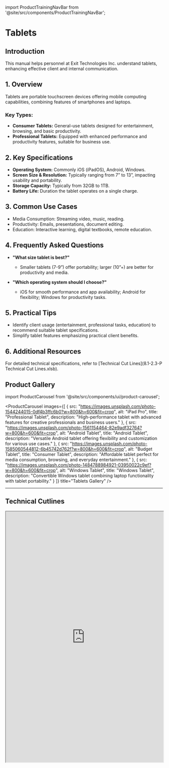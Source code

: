 import ProductTrainingNavBar from '@site/src/components/ProductTrainingNavBar';

<ProductTrainingNavBar />

# Tablets 

## Introduction
This manual helps personnel at Exit Technologies Inc. understand tablets, enhancing effective client and internal communication.

## 1. Overview
Tablets are portable touchscreen devices offering mobile computing capabilities, combining features of smartphones and laptops.

### Key Types:
- **Consumer Tablets:** General-use tablets designed for entertainment, browsing, and basic productivity.
- **Professional Tablets:** Equipped with enhanced performance and productivity features, suitable for business use.

## 2. Key Specifications
- **Operating System:** Commonly iOS (iPadOS), Android, Windows.
- **Screen Size & Resolution:** Typically ranging from 7” to 13”, impacting usability and portability.
- **Storage Capacity:** Typically from 32GB to 1TB.
- **Battery Life:** Duration the tablet operates on a single charge.

## 3. Common Use Cases
- Media Consumption: Streaming video, music, reading.
- Productivity: Emails, presentations, document editing.
- Education: Interactive learning, digital textbooks, remote education.

## 4. Frequently Asked Questions
- **"What size tablet is best?"**
  - Smaller tablets (7-9”) offer portability; larger (10”+) are better for productivity and media.

- **"Which operating system should I choose?"**
  - iOS for smooth performance and app availability; Android for flexibility; Windows for productivity tasks.

## 5. Practical Tips
- Identify client usage (entertainment, professional tasks, education) to recommend suitable tablet specifications.
- Simplify tablet features emphasizing practical client benefits.

## 6. Additional Resources
For detailed technical specifications, refer to [Technical Cut Lines](8.1-2.3-P Technical Cut Lines.xlsb).

## Product Gallery

import ProductCarousel from '@site/src/components/ui/product-carousel';

<ProductCarousel 
  images={[
    {
      src: "https://images.unsplash.com/photo-1544244015-0df4b3ffc6b0?w=800&h=600&fit=crop",
      alt: "iPad Pro",
      title: "Professional Tablet",
      description: "High-performance tablet with advanced features for creative professionals and business users."
    },
    {
      src: "https://images.unsplash.com/photo-1561154464-82e9adf32764?w=800&h=600&fit=crop",
      alt: "Android Tablet",
      title: "Android Tablet",
      description: "Versatile Android tablet offering flexibility and customization for various use cases."
    },
    {
      src: "https://images.unsplash.com/photo-1585060544812-6b45742d762f?w=800&h=600&fit=crop",
      alt: "Budget Tablet",
      title: "Consumer Tablet",
      description: "Affordable tablet perfect for media consumption, browsing, and everyday entertainment."
    },
    {
      src: "https://images.unsplash.com/photo-1484788984921-03950022c9ef?w=800&h=600&fit=crop",
      alt: "Windows Tablet",
      title: "Windows Tablet",
      description: "Convertible Windows tablet combining laptop functionality with tablet portability."
    }
  ]}
  title="Tablets Gallery"
/>

---

## Technical Cutlines

<iframe
  src="https://docs.google.com/spreadsheets/d/e/2PACX-1vRBKY_e6e1XBdjLn4WTFw5W5o5j8lyFAAsApDK6FXAvNri0Wh5QAVNY3hFJZTjNdg/pubhtml?widget=true&headers=false&gid=1164082397&single=true"
  width="100%"
  height="800"
  style={{ border: 'none', borderRadius: '8px' }}
  title="Technical Cutlines"
  allowFullScreen
></iframe>

